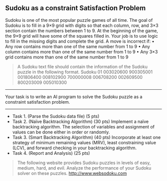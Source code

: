 ## Sudoku as a constraint Satisfaction Problem
Sudoku is one of the most popular puzzle games of all time. The goal of Sudoku is to fill in a 9×9 grid with digits so that each column, row, and 3×3 section contain the numbers between 1 to 9. At the beginning of the game, the 9×9 grid will have some of the squares filled in. Your job is to use logic to fill in the missing digits and complete the grid. A move is incorrect if:
•	Any row contains more than one of the same number from 1 to 9
•	Any column contains more than one of the same number from 1 to 9
•	Any 3×3 grid contains more than one of the same number from 1 to 9


> A Sudoku text file should contain the information of the Sudoku puzzle in the following format.
> Sudoku 01
> 003020600
> 900305001
> 001806400
> 008102900
> 700000008
> 006708200
> 002609500
> 800203009
> 005010300

____
Your task is to write an AI program to solve the Sudoku puzzle as a constraint satisfaction problem. 
____
- Task 1. (Parse the Sudoku data file) (5 pts)
- Task 2. (Naïve Backtracking Algorithm) (30 pts)
Implement a naïve backtracking algorithm. The selection of variables and assignment of values can be done either in order or randomly.
- Task 3. (Smart Backtracking Algorithm) (40 pts)
Incorporate at least one strategy of minimum remaining values (MRV), least constraining value (LCV), and forward checking in your backtracking algorithm.
- Task 4. (Report and Analysis) (25 pts)
> The following website provides Sudoku puzzles in levels of easy, medium, hard, and evil. Analyze the performance of your Sudoku solver on these puzzles. http://www.websodoku.com
